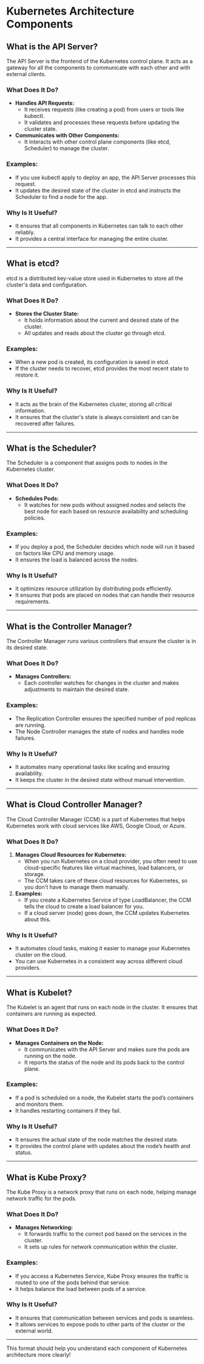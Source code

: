 
# Kubernetes Architecture Components

## What is the API Server?
The API Server is the frontend of the Kubernetes control plane. It acts as a gateway for all the components to communicate with each other and with external clients.

### What Does It Do?
- **Handles API Requests:**
  - It receives requests (like creating a pod) from users or tools like kubectl.
  - It validates and processes these requests before updating the cluster state.
- **Communicates with Other Components:**
  - It interacts with other control plane components (like etcd, Scheduler) to manage the cluster.

### Examples:
- If you use kubectl apply to deploy an app, the API Server processes this request.
- It updates the desired state of the cluster in etcd and instructs the Scheduler to find a node for the app.

### Why Is It Useful?
- It ensures that all components in Kubernetes can talk to each other reliably.
- It provides a central interface for managing the entire cluster.

---

## What is etcd?
etcd is a distributed key-value store used in Kubernetes to store all the cluster's data and configuration.

### What Does It Do?
- **Stores the Cluster State:**
  - It holds information about the current and desired state of the cluster.
  - All updates and reads about the cluster go through etcd.

### Examples:
- When a new pod is created, its configuration is saved in etcd.
- If the cluster needs to recover, etcd provides the most recent state to restore it.

### Why Is It Useful?
- It acts as the brain of the Kubernetes cluster, storing all critical information.
- It ensures that the cluster's state is always consistent and can be recovered after failures.

---

## What is the Scheduler?
The Scheduler is a component that assigns pods to nodes in the Kubernetes cluster.

### What Does It Do?
- **Schedules Pods:**
  - It watches for new pods without assigned nodes and selects the best node for each based on resource availability and scheduling policies.

### Examples:
- If you deploy a pod, the Scheduler decides which node will run it based on factors like CPU and memory usage.
- It ensures the load is balanced across the nodes.

### Why Is It Useful?
- It optimizes resource utilization by distributing pods efficiently.
- It ensures that pods are placed on nodes that can handle their resource requirements.

---

## What is the Controller Manager?
The Controller Manager runs various controllers that ensure the cluster is in its desired state.

### What Does It Do?
- **Manages Controllers:**
  - Each controller watches for changes in the cluster and makes adjustments to maintain the desired state.

### Examples:
- The Replication Controller ensures the specified number of pod replicas are running.
- The Node Controller manages the state of nodes and handles node failures.

### Why Is It Useful?
- It automates many operational tasks like scaling and ensuring availability.
- It keeps the cluster in the desired state without manual intervention.

---

## What is Cloud Controller Manager?
The Cloud Controller Manager (CCM) is a part of Kubernetes that helps Kubernetes work with cloud services like AWS, Google Cloud, or Azure.

### What Does It Do?
1. **Manages Cloud Resources for Kubernetes:**
   - When you run Kubernetes on a cloud provider, you often need to use cloud-specific features like virtual machines, load balancers, or storage.
   - The CCM takes care of these cloud resources for Kubernetes, so you don't have to manage them manually.
2. **Examples:**
   - If you create a Kubernetes Service of type LoadBalancer, the CCM tells the cloud to create a load balancer for you.
   - If a cloud server (node) goes down, the CCM updates Kubernetes about this.

### Why Is It Useful?
- It automates cloud tasks, making it easier to manage your Kubernetes cluster on the cloud.
- You can use Kubernetes in a consistent way across different cloud providers.

---

## What is Kubelet?
The Kubelet is an agent that runs on each node in the cluster. It ensures that containers are running as expected.

### What Does It Do?
- **Manages Containers on the Node:**
  - It communicates with the API Server and makes sure the pods are running on the node.
  - It reports the status of the node and its pods back to the control plane.

### Examples:
- If a pod is scheduled on a node, the Kubelet starts the pod’s containers and monitors them.
- It handles restarting containers if they fail.

### Why Is It Useful?
- It ensures the actual state of the node matches the desired state.
- It provides the control plane with updates about the node’s health and status.

---

## What is Kube Proxy?
The Kube Proxy is a network proxy that runs on each node, helping manage network traffic for the pods.

### What Does It Do?
- **Manages Networking:**
  - It forwards traffic to the correct pod based on the services in the cluster.
  - It sets up rules for network communication within the cluster.

### Examples:
- If you access a Kubernetes Service, Kube Proxy ensures the traffic is routed to one of the pods behind that service.
- It helps balance the load between pods of a service.

### Why Is It Useful?
- It ensures that communication between services and pods is seamless.
- It allows services to expose pods to other parts of the cluster or the external world.

---

This format should help you understand each component of Kubernetes architecture more clearly!

